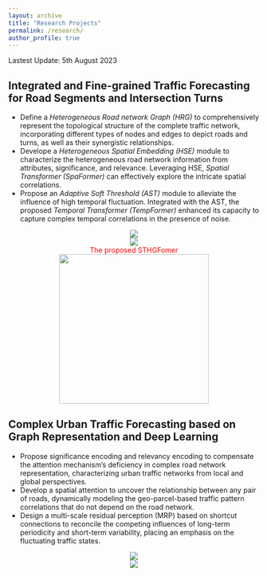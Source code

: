 ```yaml
---
layout: archive
title: "Research Projects"
permalink: /research/
author_profile: true
---
```

Lastest Update: 5th August 2023&nbsp; 

## Integrated and Fine-grained Traffic Forecasting for Road Segments and Intersection Turns

- Define a *Heterogeneous Road network Graph (HRG)* to comprehensively represent the topological structure of the complete traffic network, incorporating different types of nodes and edges to depict roads and turns, as well as their synergistic relationships.
- Develope a *Heterogeneous Spatial Embedding (HSE)* module to characterize the heterogeneous road network information from attributes, significance, and relevance. Leveraging HSE, *Spatial Transformer (SpaFormer)* can effectively explore the intricate spatial correlations.
- Propose an *Adaptive Soft Threshold (AST)* module to alleviate the influence of high temporal fluctuation. Integrated with the AST, the proposed *Temporal Transformer (TempFormer)* enhanced its capacity to capture complex temporal correlations in the presence of noise.
  
<center>
<img src="/homepage/images/STHG1.png">
</center>
<center>
<img src="/homepage//images/STHG3.png">
</center>

<center>
<font color='red'>The proposed STHGFomer</font>
</center>

<center>
<img src="/homepage/images/STHG2.png",width = "150" height = "300">
</center>

## Complex Urban Traffic Forecasting based on Graph Representation and Deep Learning

- Propose significance encoding and relevancy encoding to compensate the attention mechanism’s deficiency in complex road network representation, characterizing urban traffic networks from local and global perspectives.
- Develop a spatial attention to uncover the relationship between any pair of roads, dynamically modeling the geo-parcel-based traffic pattern correlations that do not depend on the road network.
- Design a multi-scale residual perception (MRP) based on shortcut connections to reconcile the competing influences of long-term periodicity and short-term variability, placing an emphasis on the fluctuating traffic states.

<center>
<img src="/homepage/images/FAST1.png">
</center>
<center>
<img src="/homepage/images/FAST2.png">
</center>





